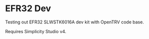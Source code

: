 # EFR32 Dev
Testing out EFR32 SLWSTK6016A dev kit with OpenTRV code base.

Requires Simplicity Studio v4.
